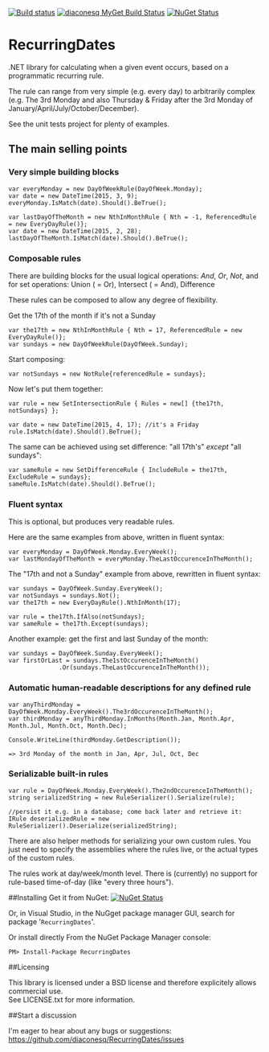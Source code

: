[![Build status](https://ci.appveyor.com/api/projects/status/g4svu8vmli7tfqp0?svg=true)](https://ci.appveyor.com/project/cristian-diaconescu/recurringdates) 
[![diaconesq MyGet Build Status](https://www.myget.org/BuildSource/Badge/diaconesq?identifier=767fe9e9-01f3-4d50-92dc-f27300486d6d)](https://www.myget.org/) 
[![NuGet Status](http://img.shields.io/nuget/v/RecurringDates.svg?style=flat)](https://www.nuget.org/packages/RecurringDates/)

# RecurringDates

.NET library for calculating when a given event occurs, based on a programmatic recurring rule.
 
The rule can range from very simple (e.g. every day) to arbitrarily complex (e.g. The 3rd Monday and also Thursday & Friday after the 3rd Monday of January/April/July/October/December).

See the unit tests project for plenty of examples.

## The main selling points
### Very simple building blocks

    var everyMonday = new DayOfWeekRule(DayOfWeek.Monday);
    var date = new DateTime(2015, 3, 9);
    everyMonday.IsMatch(date).Should().BeTrue();
    
    var lastDayOfTheMonth = new NthInMonthRule { Nth = -1, ReferencedRule = new EveryDayRule()};
    var date = new DateTime(2015, 2, 28);
    lastDayOfTheMonth.IsMatch(date).Should().BeTrue();

### Composable rules
There are building blocks for the usual logical operations: *And*, *Or*, *Not*, and for set operations: Union ( = Or), Intersect ( = And), Difference

These rules can be composed to allow any degree of flexibility.

Get the 17th of the month if it's not a Sunday
    
    var the17th = new NthInMonthRule { Nth = 17, ReferencedRule = new EveryDayRule()};
    var sundays = new DayOfWeekRule(DayOfWeek.Sunday);

Start composing:

    var notSundays = new NotRule{referencedRule = sundays};

Now let's put them together:

    var rule = new SetIntersectionRule { Rules = new[] {the17th, notSundays} };
    
    var date = new DateTime(2015, 4, 17); //it's a Friday
    rule.IsMatch(date).Should().BeTrue();

The same can be achieved using set difference: "all 17th's" *except* "all sundays":

    var sameRule = new SetDifferenceRule { IncludeRule = the17th, ExcludeRule = sundays};
    sameRule.IsMatch(date).Should().BeTrue();

### Fluent syntax
 
 This is optional, but produces very readable rules.
 
 Here are the same examples from above, written in fluent syntax:
    
    var everyMonday = DayOfWeek.Monday.EveryWeek();
    var lastMondayOfTheMonth = everyMonday.TheLastOccurenceInTheMonth();
    

The "17th and not a Sunday" example from above, rewritten in fluent syntax:

    var sundays = DayOfWeek.Sunday.EveryWeek();
    var notSundays = sundays.Not(); 
    var the17th = new EveryDayRule().NthInMonth(17);
    
    var rule = the17th.IfAlso(notSundays);
    var sameRule = the17th.Except(sundays);

Another example: get the first and last Sunday of the month:
    
    var sundays = DayOfWeek.Sunday.EveryWeek();
    var firstOrLast = sundays.The1stOccurenceInTheMonth()
                  .Or(sundays.TheLastOccurenceInTheMonth());


### Automatic human-readable descriptions for any defined rule

    var anyThirdMonday = DayOfWeek.Monday.EveryWeek().The3rdOccurenceInTheMonth();
    var thirdMonday = anyThirdMonday.InMonths(Month.Jan, Month.Apr, Month.Jul, Month.Oct, Month.Dec);
    
    Console.WriteLine(thirdMonday.GetDescription());
    
    => 3rd Monday of the month in Jan, Apr, Jul, Oct, Dec

### Serializable built-in rules 

    var rule = DayOfWeek.Monday.EveryWeek().The2ndOccurenceInTheMonth();
    string serializedString = new RuleSerializer().Serialize(rule);
    
    //persist it e.g. in a database; come back later and retrieve it:
    IRule deserializedRule = new RuleSerializer().Deserialize(serializedString);

There are also helper methods for serializing your own custom rules. You just need to specify the assemblies where the rules live, or the actual types of the custom rules.

The rules work at day/week/month level. There is (currently) no support for rule-based time-of-day (like "every three hours").

##Installing
Get it from NuGet:  [![NuGet Status](http://img.shields.io/nuget/v/RecurringDates.svg?style=flat)](https://www.nuget.org/packages/RecurringDates/)


Or, in Visual Studio, in the NuGget package manager GUI, search for package '`RecurringDates`'.  

Or install directly From the NuGet Package Manager console:

```
PM> Install-Package RecurringDates
```
##Licensing

This library is licensed under a BSD license and therefore explicitely allows commercial use.  
See LICENSE.txt for more information.

##Start a discussion

I'm eager to hear about any bugs or suggestions: https://github.com/diaconesq/RecurringDates/issues

